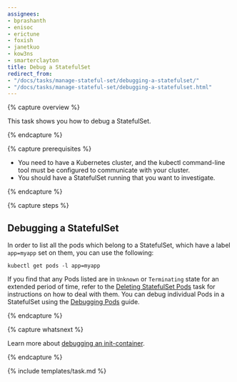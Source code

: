 ```yaml
---
assignees:
- bprashanth
- enisoc
- erictune
- foxish
- janetkuo
- kow3ns
- smarterclayton
title: Debug a StatefulSet
redirect_from:
- "/docs/tasks/manage-stateful-set/debugging-a-statefulset/"
- "/docs/tasks/manage-stateful-set/debugging-a-statefulset.html"
---
```


{% capture overview %}

This task shows you how to debug a StatefulSet.

{% endcapture %}

{% capture prerequisites %}


* You need to have a Kubernetes cluster, and the kubectl command-line tool must be configured to communicate with your cluster. 
* You should have a StatefulSet running that you want to investigate.

{% endcapture %}

{% capture steps %}

## Debugging a StatefulSet

In order to list all the pods which belong to a StatefulSet, which have a label `app=myapp` set on them,
you can use the following:

```shell
kubectl get pods -l app=myapp
```

If you find that any Pods listed are in `Unknown` or `Terminating` state for an extended period of time,
refer to the [Deleting StatefulSet Pods](/docs/tasks/manage-stateful-set/delete-pods/) task for
instructions on how to deal with them.
You can debug individual Pods in a StatefulSet using the
[Debugging Pods](/docs/user-guide/debugging-pods-and-replication-controllers/#debugging-pods) guide.

{% endcapture %}

{% capture whatsnext %}

Learn more about [debugging an init-container](/docs/tasks/troubleshoot/debug-init-containers/).

{% endcapture %}

{% include templates/task.md %}
